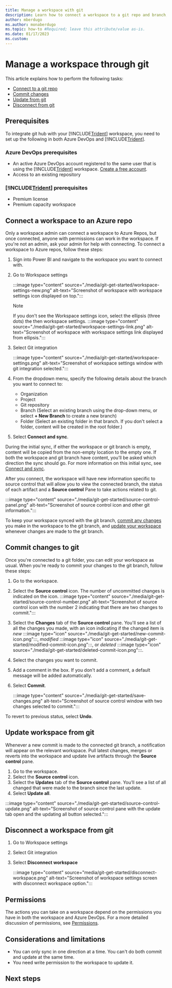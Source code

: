 ```yaml
---
title: Manage a workspace with git
description: Learn how to connect a workspace to a git repo and branch, commit changes and sync.
author: mberdugo
ms.author: monaberdugo
ms.topic: how-to #Required; leave this attribute/value as-is.
ms.date: 01/17/2023
ms.custom: 
---
```


# Manage a workspace through git

This article explains how to perform the following tasks:

- [Connect to a git repo](#connect-a-workspace-to-an-azure-repo)
- [Commit changes](#commit-changes-to-git)
- [Update from git](#update-workspace-from-git)
- [Disconnect from git](#disconnect-a-workspace-from-git)

## Prerequisites

To integrate git hub with your [!INCLUDE[Trident](../../includes/product-name.md)] workspace, you need to set up the following in both Azure DevOps and [!INCLUDE[Trident](../../includes/product-name.md)].

### Azure DevOps prerequisites

- An active Azure DevOps account registered to the same user that is using the [!INCLUDE[Trident](../../includes/product-name.md)] workspace. [Create a free account](https://azure.microsoft.com/products/devops/).
- Access to an existing repository

### [!INCLUDE[Trident](../../includes/product-name.md)] prerequisites

- Premium license
- Premium capacity workspace

## Connect a workspace to an Azure repo

Only a workspace admin can connect a workspace to Azure Repos, but once connected, anyone with permissions can work in the workspace. If you're not an admin, ask your admin for help with connecting. To connect a workspace to Azure repos, follow these steps:

1. Sign into Power BI and navigate to the workspace you want to connect with.

1. Go to Workspace settings

    :::image type="content" source="./media/git-get-started/workspace-settings-new.png" alt-text="Screenshot of workspace with workspace settings icon displayed on top.":::

    > [!NOTE]
    > If you don't see the Workspace settings icon, select the ellipsis (three dots) the then workspace settings.
    > :::image type="content" source="./media/git-get-started/workspace-settings-link.png" alt-text="Screenshot of workspace with workspace settings link displayed from ellipsis.":::

1. Select Git integration

    :::image type="content" source="./media/git-get-started/workspace-settings.png" alt-text="Screenshot of workspace settings window with git integration selected.":::

1. From the dropdown menu, specify the following details about the branch you want to connect to:

    - Organization
    - Project
    - Git repository
    - Branch (Select an existing branch using the drop-down menu, or select **+ New Branch** to create a new branch)
    - Folder (Select an existing folder in that branch. If you don't select a folder, content will be created in the root folder.)

1. Select **Connect and sync**.

During the initial sync, if either the workspace or git branch is empty, content will be copied from the non-empty location to the empty one. If both the workspace and git branch have content, you’ll be asked which direction the sync should go. For more information on this initial sync, see [Connect and sync](git-integration-process.md#connect-and-sync).

After you connect, the workspace will have new information specific to source control that will allow you to view the connected branch, the status of each artifact and a **Source control** Pane to take actions related to git.

:::image type="content" source="./media/git-get-started/source-control-panel.png" alt-text="Screenshot of source control icon and other git information.":::

To keep your workspace synced with the git branch, [commit any changes](#commit-changes-to-git) you make in the workspace to the git branch, and [update your workspace](#update-workspace-from-git) whenever changes are made to the git branch.

## Commit changes to git

Once you're connected to a git folder, you can edit your workspace as usual. When you're ready to commit your changes to the git branch, follow these steps:

1. Go to the workspace.
1. Select the **Source control** icon. The number of uncommitted changes is indicated on the icon.
    :::image type="content" source="./media/git-get-started/source-control-number.png" alt-text="Screenshot of source control icon with the number 2 indicating that there are two changes to commit.":::
1. Select the **Changes** tab of the **Source control** pane.
   You'll see a list of all the changes you made, with an icon indicating if the changed item is *new* :::image type="icon" source="./media/git-get-started/new-commit-icon.png":::, *modified* :::image type="icon" source="./media/git-get-started/modified-commit-icon.png":::, or *deleted* :::image type="icon" source="./media/git-get-started/deleted-commit-icon.png":::.
1. Select the changes you want to commit.
1. Add a comment in the box. If you don't add a comment, a default message will be added automatically.
1. Select **Commit**.

   :::image type="content" source="./media/git-get-started/save-changes.png" alt-text="Screenshot of source control window with two changes selected to commit.":::

To revert to previous status, select **Undo**.

## Update workspace from git

Whenever a new commit is made to the connected git branch, a notification will appear on the relevant workspace. Pull latest changes, merges or reverts into the workspace and update live artifacts through the **Source control** pane.

1. Go to the workspace.
1. Select the **Source control** icon.
1. Select the **Updates** tab of the **Source control** pane. You’ll see a list of all changed that were made to the branch since the last update.
1. Select **Update all**.

:::image type="content" source="./media/git-get-started/source-control-update.png" alt-text="Screenshot of source control pane with the update tab open and the updating all button selected.":::

## Disconnect a workspace from git

1. Go to Workspace settings
1. Select Git integration
1. Select **Disconnect workspace**

    :::image type="content" source="media/git-get-started/disconnect-workspace.png" alt-text="Screenshot of workspace settings screen with disconnect workspace option.":::

## Permissions

The actions you can take on a workspace depend on the permissions you have in both the workspace and Azure DevOps. For a more detailed discussion of permissions, see [Permissions](./git-integration-process.md#permissions).

## Considerations and limitations

- You can only sync in one direction at a time. You can't do both commit and update at the same time.
- You need write permission to the workspace to update it.

## Next steps
